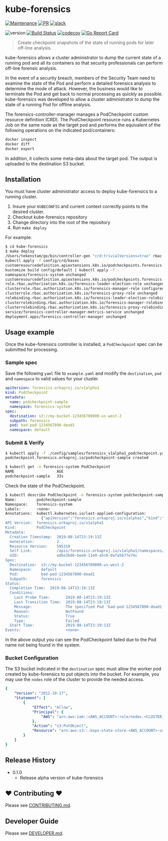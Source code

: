 # kube-forensics

[![Maintenance](https://img.shields.io/badge/Maintained%3F-yes-green.svg)][GithubMaintainedUrl]
[![PR](https://img.shields.io/badge/PRs-welcome-brightgreen.svg)][GithubPrsUrl]
[![slack](https://img.shields.io/badge/slack-join%20the%20conversation-ff69b4.svg)][SlackUrl]

![version](https://img.shields.io/badge/version-0.1.0-blue.svg?cacheSeconds=2592000)
[![Build Status][BuildStatusImg]][BuildMasterUrl]
[![codecov][CodecovImg]][CodecovUrl]
[![Go Report Card][GoReportImg]][GoReportUrl]

> Create checkpoint snapshots of the state of running pods for later off-line analysis.

kube-forensics allows a cluster administrator to dump the current state of a running pod and all its containers so that security professionals can perform off-line forensic analysis.

<!-- ![kube-forensics](docs/kube-forensics.png) -->

In the event of a security breach, members of the Security Team need to examine the state of the Pod and perform a detailed forensics analysis to determine the mode of attack. However, the business would like to terminate the Pod and get back to normal processing as quickly as possible. kube-forensics was developed to allow a cluster administrator to dump the state of a running Pod for offline analysis.

The forensics-controller-manager manages a PodCheckpoint custom resource definition (CRD). The PodCheckpoint resource runs a Kubernetes Job on the same node as the target pod and performs the equivalent of the following operations on the indicated pod/containers:

``` bash
docker inspect
docker diff
docker export
```

In addition, it collects some meta-data about the target pod. The output is uploaded to the destination S3 bucket.

## Installation

You must have cluster administrator access to deploy kube-forensics to a running cluster.

1. Insure your `KUBECONFIG` and current context correctly points to the desired cluster.
1. Checkout kube-forensics repository
1. Change directory into the root of the repository
1. Run `make deploy`

For example:

```sh
$ cd kube-forensics
$ make deploy
/Users/tekenstam/go/bin/controller-gen "crd:trivialVersions=true" rbac:roleName=manager-role webhook paths="./..." output:crd:artifacts:config=config/crd/bases
kubectl apply -f config/crd/bases
customresourcedefinition.apiextensions.k8s.io/podcheckpoints.forensics.orkaproj.io configured
kustomize build config/default | kubectl apply -f -
namespace/forensics-system unchanged
customresourcedefinition.apiextensions.k8s.io/podcheckpoints.forensics.orkaproj.io configured
role.rbac.authorization.k8s.io/forensics-leader-election-role unchanged
clusterrole.rbac.authorization.k8s.io/forensics-manager-role configured
clusterrole.rbac.authorization.k8s.io/forensics-proxy-role unchanged
rolebinding.rbac.authorization.k8s.io/forensics-leader-election-rolebinding unchanged
clusterrolebinding.rbac.authorization.k8s.io/forensics-manager-rolebinding unchanged
clusterrolebinding.rbac.authorization.k8s.io/forensics-proxy-rolebinding unchanged
service/forensics-controller-manager-metrics-service unchanged
deployment.apps/forensics-controller-manager unchanged
```

## Usage example

Once the kube-forensics controller is installed, a `PodCheckpoint` spec can be submitted for processing.

### Sample spec

Save the following `yaml` file to `example.yaml` and modify the `destination`, `pod` and `namespace` to valid values for your cluster.

``` yaml
apiVersion: forensics.orkaproj.io/v1alpha1
kind: PodCheckpoint
metadata:
  name: podcheckpoint-sample
  namespace: forensics-system
spec:
  destination: s3://my-bucket-123456789000-us-west-2
  subpath: forensics
  pod: bad-pod-1234567890-dead1
  namespace: default
```

### Submit & Verify

``` sh
$ kubectl apply -f ./config/samples/forensics_v1alpha1_podcheckpoint.yaml
podcheckpoint.forensics.orkaproj.io/podcheckpoint-sample created

$ kubectl get -n forensics-system PodCheckpoint
NAME                   AGE
podcheckpoint-sample   33s
```

Check the state of the PodCheckpoint.

```sh
$ kubectl describe PodCheckpoint -n forensics-system podcheckpoint-sample
Name:         podcheckpoint-sample
Namespace:    forensics-system
Labels:       <none>
Annotations:  kubectl.kubernetes.io/last-applied-configuration:
                {"apiVersion":"forensics.orkaproj.io/v1alpha1","kind":"PodCheckpoint","metadata":{"annotations":{},"name":"podcheckpoint-sample","namespac...
API Version:  forensics.orkaproj.io/v1alpha1
Kind:         PodCheckpoint
Metadata:
  Creation Timestamp:  2019-08-14T23:19:13Z
  Generation:          2
  Resource Version:    595318
  Self Link:           /apis/forensics.orkaproj.io/v1alpha1/namespaces/forensics-system/podcheckpoints/podcheckpoint-sample
  UID:                 edbe3bd6-bee9-11e9-a5c6-0afa5b77e74c
Spec:
  Destination:  s3://my-bucket-123456789000-us-west-2
  Namespace:    default
  Pod:          bad-pod-1234567890-dead1
  Subpath:      forensics
Status:
  Completion Time:  2019-08-14T23:19:13Z
  Conditions:
    Last Probe Time:       2019-08-14T23:19:13Z
    Last Transition Time:  2019-08-14T23:19:13Z
    Message:               The specified Pod 'bad-pod-1234567890-dead1' was not found in the 'default' namespace.
    Reason:                NotFound
    Status:                True
    Type:                  Failed
  Start Time:              2019-08-14T23:19:13Z
Events:                    <none>
```

In the above output you can see the PodCheckpoint failed due to the Pod name not being found in the system.

### Bucket Configuration

The S3 bucket indicated in the `destination` spec must allow the worker pod created by kube-forensics to put objects into the bucket. For example, you may use the `nodes` role of the cluster to provide the needed access.

``` yaml
{
    "Version": "2012-10-17",
    "Statement": [
        {
            "Effect": "Allow",
            "Principal": {
                "AWS": "arn:aws:iam::<AWS_ACCOUNT>:role/nodes.<CLUSTER_NAME>.cluster.k8s.local"
            },
            "Action": "s3:PutObject",
            "Resource": "arn:aws:s3:::kops-state-store-<AWS_ACCOUNT>-us-west-2/*"
        }
    ]
}
```

## Release History

* 0.1.0
  * Release alpha version of kube-forensics

## ❤ Contributing ❤

Please see [CONTRIBUTING.md](.github/CONTRIBUTING.md).

## Developer Guide

Please see [DEVELOPER.md](.github/DEVELOPER.md).

<!-- Markdown links -->

[BuildStatusImg]: https://travis-ci.org/orkaproj/kube-forensics.svg?branch=master
[BuildMasterUrl]: https://travis-ci.org/orkaproj/kube-forensics

[GithubMaintainedUrl]: https://github.com/orkaproj/kube-forensics/graphs/commit-activity
[GithubPrsUrl]: https://github.com/orkaproj/kube-forensics/pulls
[SlackUrl]: https://orkaproj.slack.com/app_redirect?channel=kube-forensics

[CodecovImg]: https://codecov.io/gh/orkaproj/kube-forensics/branch/master/graph/badge.svg
[CodecovUrl]: https://codecov.io/gh/orkaproj/kube-forensics

[GoReportImg]: https://goreportcard.com/badge/github.com/orkaproj/kube-forensics
[GoReportUrl]: https://goreportcard.com/report/github.com/orkaproj/kube-forensics
